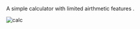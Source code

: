 A simple calculator with limited airthmetic features .

![calc](https://user-images.githubusercontent.com/80446665/138593234-166cc14d-7f69-4ea2-8d6c-fc29188e0ac2.png)
